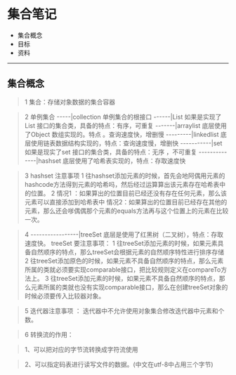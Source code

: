 # 集合笔记 #
- 集合概念
- 目标
- 资料

----------
## 集合概念
 >1 集合：存储对象数据的集合容器
 
 >2 单例集合
 >-----|collection 单例集合的根接口
 >------|List 如果是实现了List 接口的集合类，具备的特点：有序，可重复
 >-------|arraylist 底层使用了Object 数组实现的。特点 。查询速度快，增删慢
 >---------|linkedlist 底层使用链表数据结构实现的，特点：查询速度慢，增删快
 >-----------|set 如果是现实了set 接口的集合类，具备的特点：无序 ，不可重复
 >--------------|hashset 底层使用了哈希表实现的，特点：存取速度快
 
 >3 hashset 注意事项
   >1 往hashset添加元素的时候，首先会地阿偶用元素的hashcode方法得到元素的哈希吗，然后经过运算算出该元素存在哈希表中的位置。
   >2 情况1 ：如果算出的位置目前已经还没有存在任何元素，那么该元素可以直接添加到哈希表中
      情况2：如果算出的位置目前已经存在其他的元素，那么还会嗲偶偶那个元素的equals方法再与这个位置上的元素在比较一次。
 
 >4 -----------------|treeSet 底层是使用了红黑树（二叉树），特点：存取速度快。
 treeSet 要注意事项：
   >1 往treeSet添加元素的时候，如果元素具备自然顺序的特点，那么treeSet会根据元素的自然顺序特性进行排序存储
   >2 往treeSet添加原色的时候，如果元素不具备自然顺序的特点，那么元素所属的类就必须要实现comparable接口，把比较规则定义在compareTo方法上。 
   >3 往treeSet添加元素的时候，如果元素不具备自然顺序的特点，那么元素所属的类就也没有实现comparable接口，那么在创建treeSet对象的时候必须要传入比较器对象。
   
 >5 迭代器注意事项 ： 迭代器中不允许使用对象集合修改迭代器中元素和个数。
 
 >6 转换流的作用：
 
 >1、可以把对应的字节流转换成字符流使用
 
 >2、可以指定码表进行读写文件的数据。(中文在utf-8中占用三个字节)